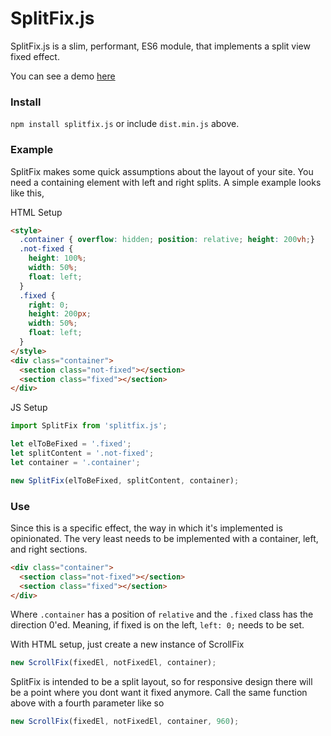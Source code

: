 # SplitFix.js

SplitFix.js is a slim, performant, ES6 module, that implements a split view fixed effect.

You can see a demo [here](https://grandy.io)

### Install

`npm install splitfix.js` or include `dist.min.js` above.

### Example

SplitFix makes some quick assumptions about the layout of your site.
You need a containing element with left and right splits. A simple example looks like this,

HTML Setup

```html
<style>
  .container { overflow: hidden; position: relative; height: 200vh;}
  .not-fixed {
    height: 100%;
    width: 50%;
    float: left;
  }
  .fixed {
    right: 0;
    height: 200px;
    width: 50%;
    float: left;
  }
</style>
<div class="container">
  <section class="not-fixed"></section>
  <section class="fixed"></section>
</div>
```
JS Setup

```javascript
import SplitFix from 'splitfix.js';

let elToBeFixed = '.fixed';
let splitContent = '.not-fixed';
let container = '.container';

new SplitFix(elToBeFixed, splitContent, container);
```

### Use

Since this is a specific effect, the way in which it's implemented is opinionated. The very least needs to be implemented with a container, left, and right sections.

```html
<div class="container">
  <section class="not-fixed"></section>
  <section class="fixed"></section>
</div>
```

Where `.container` has a position of `relative` and the `.fixed` class has the direction 0'ed. Meaning, if fixed is on the left, `left: 0;` needs to be set.

With HTML setup, just create a new instance of ScrollFix

```javascript
new ScrollFix(fixedEl, notFixedEl, container);
```

SplitFix is intended to be a split layout, so for responsive design there will be a point where you dont want it fixed anymore. Call the same function above with a fourth parameter like so

```javascript
new ScrollFix(fixedEl, notFixedEl, container, 960);
```
